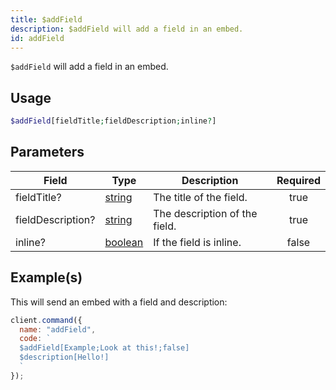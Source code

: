 ```yaml
---
title: $addField
description: $addField will add a field in an embed.
id: addField
---
```


`$addField` will add a field in an embed.

## Usage

```php
$addField[fieldTitle;fieldDescription;inline?]
```

## Parameters

| Field             | Type                                                                                                | Description                   | Required |
| ----------------- | --------------------------------------------------------------------------------------------------- | ----------------------------- | :------: |
| fieldTitle?       | [string](https://developer.mozilla.org/en-US/docs/Web/JavaScript/Reference/Global_Objects/String)   | The title of the field.       |   true   |
| fieldDescription? | [string](https://developer.mozilla.org/en-US/docs/Web/JavaScript/Reference/Global_Objects/String)   | The description of the field. |   true   |
| inline?           | [boolean](https://developer.mozilla.org/en-US/docs/Web/JavaScript/Reference/Global_Objects/Boolean) | If the field is inline.       |  false   |

## Example(s)

This will send an embed with a field and description:

```javascript
client.command({
  name: "addField",
  code: `
  $addField[Example;Look at this!;false]
  $description[Hello!]
  `
});
```
